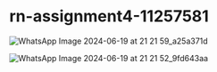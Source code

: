 # rn-assignment4-11257581









![WhatsApp Image 2024-06-19 at 21 21 59_a25a371d](https://github.com/gyampson/rn-assignment4-11257581/assets/170138029/af2ec2f4-d6d4-4d9c-8489-2d1780e901a3)


![WhatsApp Image 2024-06-19 at 21 21 52_9fd643aa](https://github.com/gyampson/rn-assignment4-11257581/assets/170138029/1e9120a1-1ab5-42be-a695-1ac2c75912fa)
